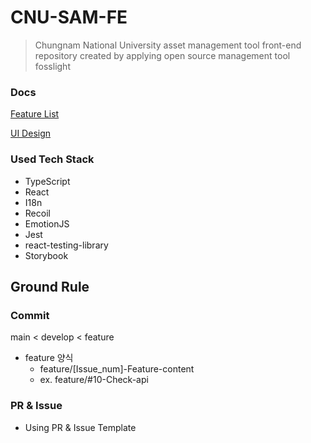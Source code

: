 # CNU-SAM-FE

> Chungnam National University asset management tool front-end repository created by applying open source management tool fosslight

### Docs

[Feature List](https://docs.google.com/spreadsheets/d/12NnmbxndSYxDZ6xElfm4fW2BXqYQkg69U35Bd6mt3rg/edit?usp=sharing)

[UI Design](https://www.figma.com/file/eqApqHEmv1BH3dX3jT8Opa/CNU_SAM?node-id=0%3A1)

### Used Tech Stack

- TypeScript
- React
- I18n
- Recoil
- EmotionJS
- Jest
- react-testing-library
- Storybook

## Ground Rule

### Commit

main < develop < feature

- feature 양식
  - feature/[Issue_num]-Feature-content
  - ex. feature/#10-Check-api

### PR & Issue

- Using PR & Issue Template
